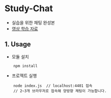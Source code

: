 # Study-Chat

- 실습을 위한 채팅 완성본
- [영상 학습 자료](https://www.youtube.com/watch?v=8BSjfJYV2Yo)

## 1. Usage

- 모듈 설치

```
    npm install
```

- 프로젝트 실행

```
    node index.js  // localhost:4401 접속
    // 2~3개 브라우저로 접속해 양방향 채팅이 가능합니다.
```
